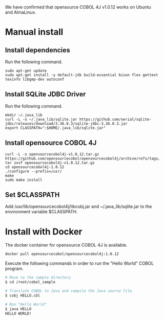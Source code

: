 We have confirmed that opensource COBOL 4J v1.0.12 works on Ubuntu and AlmaLinux.  

# Manual install

## Install dependencies

Run the following command.

```
sudo apt-get update
sudo apt-get install -y default-jdk build-essential bison flex gettext texinfo libgmp-dev autoconf
```

## Install SQLite JDBC Driver

Run the following command.
```
mkdir ~/.java_lib
curl -L -o ~/.java_lib/sqlite.jar https://github.com/xerial/sqlite-jdbc/releases/download/3.36.0.3/sqlite-jdbc-3.36.0.3.jar
export CLASSPATH=":$HOME/.java_lib/sqlite.jar"
```

## Install opensource COBOL 4J

```
curl -L -o opensourcecobol4j-v1.0.12.tar.gz https://github.com/opensourcecobol/opensourcecobol4j/archive/refs/tags/v1.0.12.tar.gz
tar zxvf opensourcecobol4j-v1.0.12.tar.gz
cd opensourcecobol4j-1.0.12
./configure --prefix=/usr/
make
sudo make install
```

## Set $CLASSPATH

Add /usr/lib/opensourcecobol4j/libcobj.jar and ~/.java_lib/sqlite.jar to the environment variable $CLASSPATH.

# Install with Docker


The docker container for opensource COBOL 4J is available.

```bash
docker pull opensourcecobol/opensourcecobol4j:1.0.12
```

Execute the following commands in order to run the "Hello World" COBOL program.

``` bash
# Move to the sample directory
$ cd /root/cobol_sample

# Translate COBOL to Java and compile the Java source file.
$ cobj HELLO.cbl

# Run "Hello World"
$ java HELLO
HELLO WORLD!
```